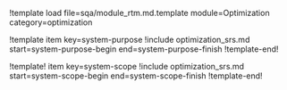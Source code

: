 !template load file=sqa/module_rtm.md.template module=Optimization category=optimization

!template item key=system-purpose
!include optimization_srs.md start=system-purpose-begin end=system-purpose-finish
!template-end!

!template! item key=system-scope
!include optimization_srs.md start=system-scope-begin end=system-scope-finish
!template-end!
